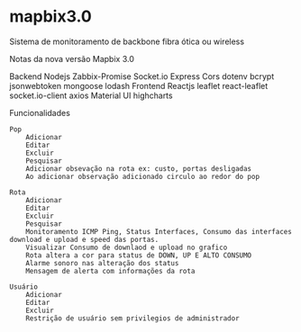 # mapbix3.0
Sistema de monitoramento de backbone fibra ótica ou wireless


Notas da nova versão Mapbix 3.0

Backend
	Nodejs
	Zabbix-Promise
	Socket.io
	Express
	Cors
	dotenv
	bcrypt
	jsonwebtoken
	mongoose
	lodash
Frontend
	Reactjs
	leaflet
	react-leaflet
	socket.io-client
	axios
	Material UI
	highcharts

Funcionalidades

	Pop
		Adicionar
		Editar
		Excluir
		Pesquisar
		Adicionar obsevação na rota ex: custo, portas desligadas
		Ao adicionar observação adicionado circulo ao redor do pop

	Rota
		Adicionar
		Editar
		Excluir
		Pesquisar
		Monitoramento ICMP Ping, Status Interfaces, Consumo das interfaces download e upload e speed das portas.
		Visualizar Consumo de downlaod e upload no grafico
		Rota altera a cor para status de DOWN, UP E ALTO CONSUMO
		Alarme sonoro nas alteração dos status
		Mensagem de alerta com informações da rota

	Usuário
		Adicionar
		Editar
		Excluir
		Restrição de usuário sem privilegios de administrador
